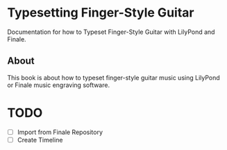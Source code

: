 # Typesetting Finger-Style Guitar
Documentation for how to Typeset Finger-Style Guitar with LilyPond and Finale.

## About
This book is about how to typeset finger-style guitar music using LilyPond or Finale music engraving software.

# TODO
- [ ] Import from Finale Repository
- [ ] Create Timeline
